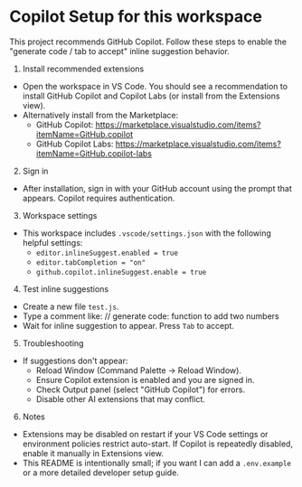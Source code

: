 # Copilot Setup for this workspace

This project recommends GitHub Copilot. Follow these steps to enable the "generate code / tab to accept" inline suggestion behavior.

1) Install recommended extensions
- Open the workspace in VS Code. You should see a recommendation to install GitHub Copilot and Copilot Labs (or install from the Extensions view).
- Alternatively install from the Marketplace:
  - GitHub Copilot: https://marketplace.visualstudio.com/items?itemName=GitHub.copilot
  - GitHub Copilot Labs: https://marketplace.visualstudio.com/items?itemName=GitHub.copilot-labs

2) Sign in
- After installation, sign in with your GitHub account using the prompt that appears. Copilot requires authentication.

3) Workspace settings
- This workspace includes `.vscode/settings.json` with the following helpful settings:
  - `editor.inlineSuggest.enabled = true`
  - `editor.tabCompletion = "on"`
  - `github.copilot.inlineSuggest.enable = true`

4) Test inline suggestions
- Create a new file `test.js`.
- Type a comment like:
  // generate code: function to add two numbers
- Wait for inline suggestion to appear. Press `Tab` to accept.

5) Troubleshooting
- If suggestions don't appear:
  - Reload Window (Command Palette -> Reload Window).
  - Ensure Copilot extension is enabled and you are signed in.
  - Check Output panel (select "GitHub Copilot") for errors.
  - Disable other AI extensions that may conflict.

6) Notes
- Extensions may be disabled on restart if your VS Code settings or environment policies restrict auto-start. If Copilot is repeatedly disabled, enable it manually in Extensions view.
- This README is intentionally small; if you want I can add a `.env.example` or a more detailed developer setup guide.
